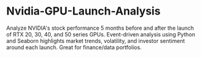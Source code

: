 # Nvidia-GPU-Launch-Analysis
Analyze NVIDIA's stock performance 5 months before and after the launch of RTX 20, 30, 40, and 50 series GPUs. Event-driven analysis using Python and Seaborn highlights market trends, volatility, and investor sentiment around each launch. Great for finance/data portfolios.
